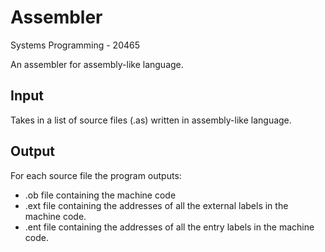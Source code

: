 # Assembler

Systems Programming - 20465

An assembler for assembly-like language.

## Input
Takes in a list of source files (.as) written in assembly-like language.

## Output
For each source file the program outputs:
* .ob file containing the machine code
* .ext file containing the addresses of all the external labels in the machine code.
* .ent file containing the addresses of all the entry labels in the machine code.
